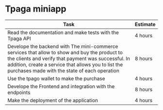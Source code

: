 # Tpaga miniapp


| Task | Estimate |
|--|--|
| Read the documentation and make tests with the Tpaga API | 4 hours 
| Develope the backend with The mini-commerce services that allow to show and buy the product to the clients and verify that payment was successful. In addition, create a service that allows you to list the purchases made with the state of each operation| 8 hours
| Use the tpago wallet to make the purchase | 4 hours
| Develope the Frontend and integration with the endpoints | 8 hours
| Make the deployment of the application | 4 hours
